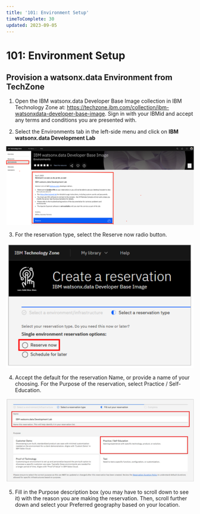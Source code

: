 ```yaml
---
title: '101: Environment Setup'
timeToComplete: 30
updated: 2023-09-05
---
```

# 101: Environment Setup

<QuizAlert text='Heads Up! Quiz material will be flagged like this!' />

## Provision a watsonx.data Environment from TechZone

1. Open the IBM watsonx.data Developer Base Image collection in IBM Technology Zone at: https://techzone.ibm.com/collection/ibm-watsonxdata-developer-base-image. Sign in with your IBMid and accept any terms and conditions you are presented with.

2. Select the Environments tab in the left-side menu and click on **IBM watsonx.data Development Lab**

![](./images/101/techzone-env.png)

3. For the reservation type, select the Reserve now radio button.

![](./images/101/techzone-env-reservetype.png)

4. Accept the default for the reservation Name, or provide a name of your choosing. For the Purpose of the reservation, select Practice / Self-Education.

![](./images/101/techzone-env-reserve-fill.png)

5. Fill in the Purpose description box (you may have to scroll down to see it) with the reason you are making the reservation. Then, scroll further down and select your Preferred geography based on your location.



